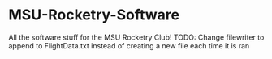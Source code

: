 # MSU-Rocketry-Software
All the software stuff for the MSU Rocketry Club!
TODO:
  Change filewriter to append to FlightData.txt instead of creating a new file each time it is ran
 
